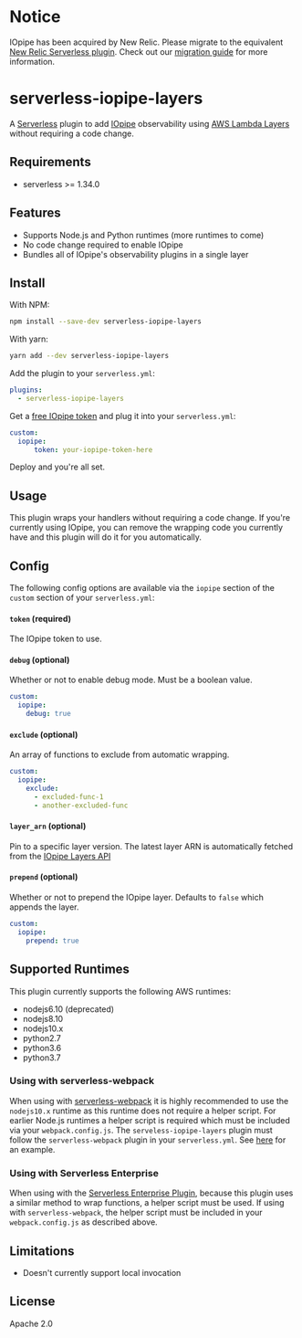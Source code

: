 # Notice

IOpipe has been acquired by New Relic. Please migrate to the equivalent [New Relic Serverless plugin](https://github.com/iopipe/serverless-newrelic-lambda-layers). Check out our [migration guide](https://github.com/iopipe/iopipe-newrelic-migration-faq) for more information.

# serverless-iopipe-layers

A [Serverless](https://serverless.com) plugin to add [IOpipe](https://www.iopipe.com)
observability using [AWS Lambda Layers](https://docs.aws.amazon.com/lambda/latest/dg/configuration-layers.html) without requiring a code change.

## Requirements

* serverless >= 1.34.0

## Features

* Supports Node.js and Python runtimes (more runtimes to come)
* No code change required to enable IOpipe
* Bundles all of IOpipe's observability plugins in a single layer

## Install

With NPM:

```bash
npm install --save-dev serverless-iopipe-layers
```

With yarn:

```bash
yarn add --dev serverless-iopipe-layers
```

Add the plugin to your `serverless.yml`:

```yaml
plugins:
  - serverless-iopipe-layers
```

Get a [free IOpipe token](https://dashboard.iopipe.com/install) and plug it into your `serverless.yml`:

```yaml
custom:
  iopipe:
      token: your-iopipe-token-here
```

Deploy and you're all set.

## Usage

This plugin wraps your handlers without requiring a code change. If you're currently
using IOpipe, you can remove the wrapping code you currently have and this plugin will
do it for you automatically.

## Config

The following config options are available via the `iopipe` section of the `custom` section of your `serverless.yml`:

#### `token` (required)

The IOpipe token to use.

#### `debug` (optional)

Whether or not to enable debug mode. Must be a boolean value.

```yaml
custom:
  iopipe:
    debug: true
```

#### `exclude` (optional)

An array of functions to exclude from automatic wrapping.

```yaml
custom:
  iopipe:
    exclude:
      - excluded-func-1
      - another-excluded-func
```

#### `layer_arn` (optional)

Pin to a specific layer version. The latest layer ARN is automatically fetched from the [IOpipe Layers API](https://layers.iopipe.com)

#### `prepend` (optional)

Whether or not to prepend the IOpipe layer. Defaults to `false` which appends the layer.

```yaml
custom:
  iopipe:
    prepend: true
```


## Supported Runtimes

This plugin currently supports the following AWS runtimes:

* nodejs6.10 (deprecated)
* nodejs8.10
* nodejs10.x
* python2.7
* python3.6
* python3.7

### Using with serverless-webpack

When using with [serverless-webpack](https://github.com/serverless-heaven/serverless-webpack) it is highly recommended to use the `nodejs10.x` runtime as this runtime does not require a helper script. For earlier Node.js runtimes a helper script is required which must be included via your `webpack.config.js`. The `serveless-iopipe-layers` plugin must follow the `serverless-webpack` plugin in your `serverless.yml`. See [here](https://github.com/iopipe/serverless-iopipe-layers/tree/master/examples/serverless-webpack) for an example.

### Using with Serverless Enterprise

When using with the [Serverless Enterprise Plugin](https://github.com/serverless/enterprise-plugin), because this plugin uses a similar method to wrap functions, a helper script must be used. If using with `serverless-webpack`, the helper script must be included in your `webpack.config.js` as described above.

## Limitations

* Doesn't currently support local invocation

## License

Apache 2.0
